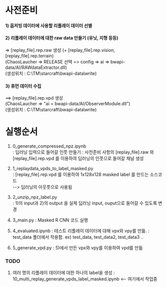 # 사전준비

#### 1) 옵저빙 데이터에 사용할 리플레이 데이터 선별

#### 2) 리플레이 데이터에 대한 raw data 만들기 (유닛, 지형 등등)
   => [replay_file].rep.raw 생성 (+ [replay_file].rep.vision, [replay_file].rep.terrain)  
   (ChaosLaucher => RELEASE 선택 => config => ai => bwapi-data/AI/RAWdataExtractor.dll)  
   (생성위치 : C:\TM\starcraft\bwapi-data\write\)  

#### 3) 휴먼 데이터 수집      
   ==> [replay_file].rep.vpd 생성   
      (ChaosLaucher => "ai = bwapi-data/AI/ObserverModule.dll")  
      (생성위치 : C:\TM\starcraft\bwapi-data\write\)  


# 실행순서

1) 0_generate_compressed_npz.ipynb  
    : 딥러닝 입력으로 들어갈 인풋 만들기
    : 사전준비 사항의 [replay_file].raw 와 [replay_file].rep.vpd 를 이용하여 딥러닝의 인풋으로 들어갈 채널 생성  
   
2) 1_replaydata_vpds_to_label_masked.py  
   : [replay_file].rep.vpd 를 이용하여 1x128x128 masked label 를 만드는 소스코드  
   --> 딥러닝의 아웃풋으로 사용됨

3) 2_unzip_npz_label.py  
   : 1)의 input과 2)의 output 을 실제 딥러닝 input, ouput으로 들어갈 수 있도록 변경
   
4) 3_main.py
   : Masked R CNN 코드 실행
   
5) 4_evaluated.ipynb
   : 테스트 리플레이 데이터에 대해 vpx와 vpy를 만듦.
   : test_data 폴더에서 작용함. ex) test_data, test_data2, test_data3 .. 
   
6) 5_generate_vpd.py
   : 5)에서 만든 vpx와 vpy를 이용하여 vpd를 만듦


### TODO
1) 여러 명의 리플레이 데이터에 대한 하나의 label을 생성
  : 10_multi_replay_generate_vpds_label_masked.ipynb <-- 여기에서 작업중